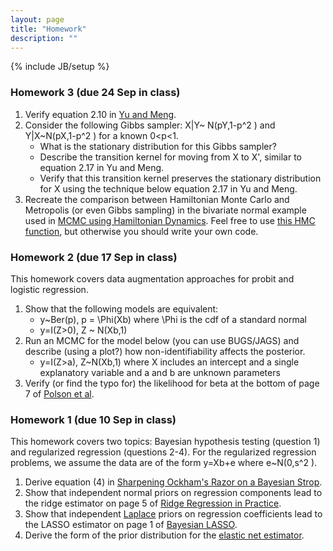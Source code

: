 ```yaml
---
layout: page
title: "Homework"
description: ""
---
```

{% include JB/setup %}


### Homework 3 (due 24 Sep in class)

1. Verify equation 2.10 in [Yu and Meng]({{BASE_PATH}}/papers/Yu_Meng_to_2011.pdf).
1. Consider the following Gibbs sampler: X|Y~ N(pY,1-p^2 ) and Y|X~N(pX,1-p^2 ) for a known 0<p<1. 
    - What is the stationary distribution for this Gibbs sampler?
    - Describe the transition kernel for moving from X to X', similar to equation 2.17 in Yu and Meng. 
    - Verify that this transition kernel preserves the stationary distribution for X using the technique below equation 2.17 in Yu and Meng. 
1. Recreate the comparison between Hamiltonian Monte Carlo and Metropolis (or even Gibbs sampling) in the bivariate normal example used in [MCMC using Hamiltonian Dynamics](http://www.cs.utoronto.ca/~radford/ham-mcmc.abstract.html). Feel free to use [this HMC function](http://www.cs.utoronto.ca/~radford/ham-mcmc-simple), but otherwise you should write your own code.



### Homework 2 (due 17 Sep in class)

This homework covers data augmentation approaches for probit and logistic regression.

1. Show that the following models are equivalent:
    - y~Ber(p), p = \Phi(Xb) where \Phi is the cdf of a standard normal
    - y=I(Z>0), Z ~ N(Xb,1)
1. Run an MCMC for the model below (you can use BUGS/JAGS) and describe (using a plot?) how non-identifiability affects the posterior. 
    - y=I(Z>a), Z~N(Xb,1) where X includes an intercept and a single explanatory variable and a and b are unknown parameters
1. Verify (or find the typo for) the likelihood for beta at the bottom of page 7 of [Polson et al](http://arxiv.org/pdf/1205.0310v3.pdf).



### Homework 1 (due 10 Sep in class)

This homework covers two topics: Bayesian hypothesis testing (question 1) and regularized regression (questions 2-4). For the regularized regression problems, we assume the data are of the form y=Xb+e where e~N(0,s^2 ).

1. Derive equation (4) in [Sharpening Ockham's Razor on a Bayesian Strop]({{BASE_PATH}}/papers/ockham.pdf).
2. Show that independent normal priors on regression components lead to the ridge estimator on page 5 of [Ridge Regression in Practice]({{BASE_PATH}}/papers/Ridge_Regression_in_Practice.pdf).
3. Show that independent [Laplace](http://en.wikipedia.org/wiki/Laplace_distribution) priors on regression coefficients lead to the LASSO estimator on page 1 of [Bayesian LASSO](http://www.stat.ufl.edu/~casella/Papers/Lasso.pdf).
4. Derive the form of the prior distribution for the [elastic net estimator](http://en.wikipedia.org/wiki/Elastic_net_regularization). 



